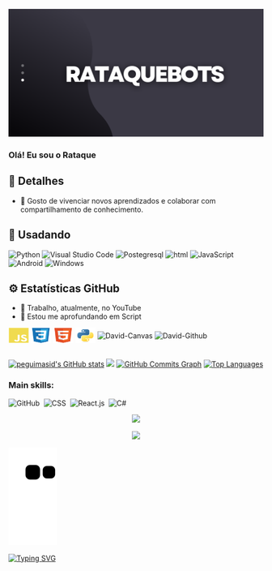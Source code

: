 <p align="center">
  <a href="gabrieldejesus.dev">
    <img src="https://github.com/RataqueBots/RataqueBots/blob/main/20220602_101423_0000.png" alt="cover" title="RataqueBots" border="0">
  </a>
</p>

### Olá! Eu sou o Rataque

## 🍱 Detalhes
- 🤗 Gosto de vivenciar novos aprendizados e colaborar com compartilhamento de conhecimento.
## 🔔 Usadando
![Python](https://img.shields.io/badge/Python-3776AB?style=for-the-badge&logo=python&logoColor=white)
![Visual Studio Code](https://img.shields.io/badge/Visual_Studio-5C2D91?style=for-the-badge&logo=visual%20studio&logoColor=white)
![Postegresql](https://img.shields.io/badge/PostgreSQL-316192?style=for-the-badge&logo=postgresql&logoColor=white)
![html](https://img.shields.io/badge/HTML5-E34F26?style=for-the-badge&logo=html5&logoColor=white)
![JavaScript](https://img.shields.io/badge/JavaScript-323330?style=for-the-badge&logo=javascript&logoColor=F7DF1E)
![Android](https://img.shields.io/badge/Android-3DDC84?style=for-the-badge&logo=android&logoColor=white)
![Windows](https://img.shields.io/badge/Windows-0078D6?style=for-the-badge&logo=windows&logoColor=white)
## ⚙️ Estatísticas GitHub
- 🔭 Trabalho, atualmente, no YouTube 
- 🌱 Estou me aprofundando em Script

<div style="display: inline_block">
 <img align="center" alt="David-Js" height="30" width="40" src="https://raw.githubusercontent.com/devicons/devicon/master/icons/javascript/javascript-plain.svg">
 <img align="center" alt="CSS" height="30" width="40" src="https://raw.githubusercontent.com/devicons/devicon/master/icons/css3/css3-original.svg">
 <img align="center" alt="HTML" height="30" width="40" src="https://raw.githubusercontent.com/devicons/devicon/master/icons/html5/html5-original.svg">
 <img align="center" alt="Python" height="30" width="40" src="https://raw.githubusercontent.com/devicons/devicon/master/icons/python/python-original.svg">
 <img align="center" alt="David-Canvas" height="30" width="40" src="https://cdn.jsdelivr.net/gh/devicons/devicon/icons/canva/canva-original.svg" />
 <img align="center" alt="David-Github" height="30" width="40" src="https://cdn.jsdelivr.net/gh/devicons/devicon/icons/github/github-original.svg" />
</div><br>

<a href="http://www.github.com/peguimasid"><img src="https://github-readme-stats-peguimasid.vercel.app/api?username=RataqueBots&show_icons=true&hide=&count_private=true&title_color=3382ed&text_color=ffffff&icon_color=3382ed&bg_color=171717&hide_border=true&show_icons=true" alt="peguimasid's GitHub stats" /></a>
<a href="http://www.github.com/RataqueBots"><img src="https://github-readme-streak-stats.herokuapp.com/?user=RataqueBots&stroke=ffffff&background=171717&ring=3382ed&fire=3382ed&currStreakNum=ffffff&currStreakLabel=3382ed&sideNums=ffffff&sideLabels=ffffff&dates=ffffff&hide_border=true" /></a>
<a href="http://www.github.com/RataqueBots"><img src="https://activity-graph.herokuapp.com/graph?username=RataqueBots&bg_color=171717&color=ffffff&line=3382ed&point=ffffff&area_color=171717&area=true&hide_border=true&custom_title=GitHub%20Commits%20Graph" alt="GitHub Commits Graph" /></a>
<a href="https://github.com/RataqueBots" align="left"><img src="https://github-readme-stats-peguimasid.vercel.app/api/top-langs/?username=RataqueBots&layout=compact&title_color=3382ed&text_color=ffffff&icon_color=3382ed&bg_color=171717&hide_border=true&locale=en&custom_title=Top%20%Languages" alt="Top Languages" /></a>

### Main skills:
  ![GitHub](https://img.shields.io/badge/-GitHub-0D1117?style=for-the-badge&logo=github&labelColor=0D1117)&nbsp;
![CSS](https://img.shields.io/badge/-CSS-0D1117?style=for-the-badge&logo=CSS3&logoColor=1572B6&labelColor=0D1117)&nbsp;
![React.js](https://img.shields.io/badge/-React.js-0D1117?style=for-the-badge&logo=react&labelColor=0D1117)&nbsp;
![C#](https://img.shields.io/badge/-cSharp-0D1117?style=for-the-badge&logo=csharp&logoColor=purple&labelColor=0D1117)&nbsp; 
 
<p align="center">
  <img src="https://github-profile-trophy.vercel.app/?username=RataqueBots" />
</p>

  <p align="center">
    <a href="https://skillicons.dev">
      <img src='https://skillicons.dev/icons?i=react,tailwind,git,nodejs,postgres,redis,nextjs,vue,js,linux,md,sass,bash,electron' />
    </a>
  </p>



  ![Snake animation](https://github.com/rafaballerini/rafaballerini/blob/output/github-contribution-grid-snake.svg)
</div>


[![Typing SVG](https://readme-typing-svg.herokuapp.com/?color=00bfbf&size=35&center=true&vCenter=true&width=1000&lines=Seja,+Bem-Vindo+Ao+O+Usuário+Do+RataqueBots;I'm+17+years+old;I+from+Brasil,+SP;I+study+systems+development+at+Senai;Be+Welcome!+:%29)](https://git.io/typing-svg)



